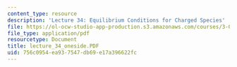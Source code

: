 ```yaml
---
content_type: resource
description: 'Lecture 34: Equilibrium Conditions for Charged Species'
file: https://ol-ocw-studio-app-production.s3.amazonaws.com/courses/3-00-thermodynamics-of-materials-fall-2002/756c0954ea937547db69e17a396622fc_lecture_34_oneside.PDF
file_type: application/pdf
resourcetype: Document
title: lecture_34_oneside.PDF
uid: 756c0954-ea93-7547-db69-e17a396622fc
---
```


